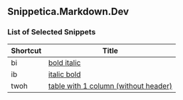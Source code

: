 ## Snippetica\.Markdown\.Dev

### List of Selected Snippets

Shortcut|Title
--------|-----
bi|[bold italic](BoldItalic.snippet)
ib|[italic bold](ItalicBold.snippet)
twoh|[table with 1 column (without header)](TableWithoutHeader.snippet)
